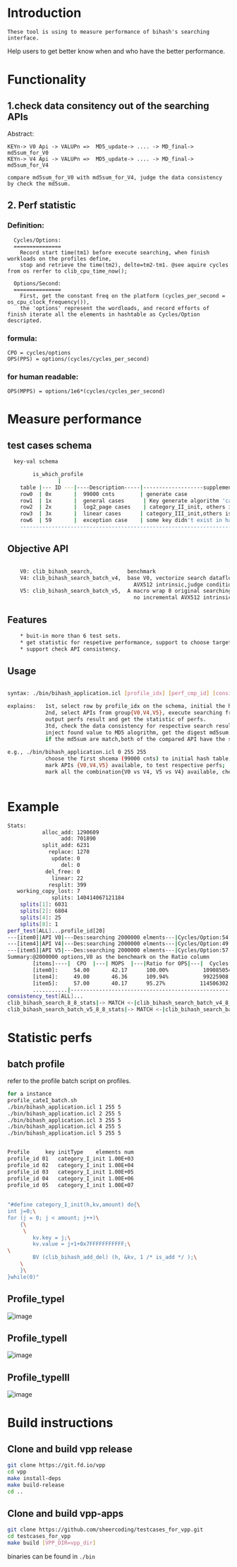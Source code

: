 
# Introduction 
    These tool is using to measure performance of bihash's searching interface.
Help users to get better know when and who have the better performance.


# Functionality
## 1.check data consitency out of the searching APIs
Abstract:
	
	KEYn-> V0 Api -> VALUPn =>	MD5_update-> .... -> MD_final-> md5sum_for_V0	
	KEYn-> V4 Api -> VALUPn =>	MD5_update-> .... -> MD_final-> md5sum_for_V4
	
	compare md5sum_for_V0 with md5sum_for_V4, judge the data consistency by check the md5sum.
## 2. Perf statistic
### Definition:
	  Cycles/Options: 
	  ===============
	  	Record start time(tm1) before execute searching, when finish workloads on the profiles define, 
	  	stop and retrieve the time(tm2), delte=tm2-tm1. @see aquire cycles from os rerfer to clib_cpu_time_now();
		
	  Options/Second: 
	  ===============
	 	First, get the constant freq on the platform (cycles_per_second = os_cpu_clock_frequency()), 
		the 'options' represent the wordloads, and record efforts of finish iterate all the elements in hashtable as Cycles/Option descripted. 
		
### formula:
	CPO = cycles/options
	OPS(PPS) = options/(cycles/cycles_per_second)
			
### for human readable:
	OPS(MPPS) = options/1e6*(cycles/cycles_per_second) 
			
		

# Measure performance

## test cases schema 

```bash
  key-val schema

        is_which_profile
                |
    table |--- ID ---|----Description-----|-------------------supplementary-------|
    row0  | 0x       |  99000 cnts        | generate case
    row1  | 1x       |  general cases      | Key generate algorithm 'category_I_init', and counts of elements is from 1e3 to 1e7  |
    row2  | 2x       |  log2_page cases    | category_II_init, others is refer to group1.
    row3  | 3x       |  linear cases      | category_III_init,others is refer to group1.  |
    row6  | 59       |  exception case    | some key didn't exist in hash table    |
    ---------------------------------------------------------------------------------

```

## Objective API 

```bash

    V0: clib_bihash_search,           benchmark
    V4: clib_bihash_search_batch_v4,  base V0, vectorize search dataflow on loading hash
                                        AVX512 intrinsic,judge condition simultaneously.
    V5: clib_bihash_search_batch_v5,  A macro wrap 8 original searching API, 
                                        no incremental AVX512 intrinsic in it.

```

## Features
```bash
    * buit-in more than 6 test sets.
    * get statistic for respetive performance, support to choose target.
    * support check API consistency.
```

## Usage 

```bash 

syntax: ./bin/bihash_application.icl [profile_idx] [perf_cmp_id] [consistency_check_msk] 

explains:   1st, select row by profile_idx on the schema, initial the hash table.
            2nd, select APIs from group{V0,V4,V5}, execute searching from previous initialized hash table,respectively,
            output perfs result and get the statistic of perfs.
            3td, check the data consistency for respective search result, here, pick up each value to subsequent,
            inject found value to MD5 alogrithm, get the digest md5sum. observe the md5sum, 
            if the md5sum are match,both of the compared API have the same outputs.
 
e.g., ./bin/bihash_application.icl 0 255 255
            choose the first shcema (99000 cnts) to initial hash table;
            mark APIs {V0,V4,V5} available, to test respective perfs;
            mark all the combination{V0 vs V4, V5 vs V4} available, check their concistency.
          
```

# Example
```bash
Stats:
           alloc_add: 1290609
                 add: 701890
           split_add: 6231
             replace: 1270
              update: 0
                 del: 0
            del_free: 0
              linear: 22
             resplit: 399
   working_copy_lost: 7
              splits: 140414067121184
    splits[1]: 6031
    splits[2]: 6804
    splits[4]: 25
    splits[8]: 1
perf_test[ALL]...profile_id[20]
---[item0]|API V0|---Des:searching 2000000 elments---|Cycles/Option:54|cycles:109085054|options:2000000
---[item4]|API V4|---Des:searching 2000000 elments---|Cycles/Option:49|cycles:99225908|options:2000000
---[item5]|API V5|---Des:searching 2000000 elments---|Cycles/Option:57|cycles:114506302|options:2000000
Summary:@2000000 options,V0 as the benchmark on the Ratio column
        [items]----|  CPO  |---| MOPS  |---|Ratio for OPS|---|  Cycles |---|  Options  |
        [item0]:     54.00       42.17      100.00%           109085054          2000000
        [item4]:     49.00       46.36      109.94%           99225908          2000000
        [item5]:     57.00       40.17      95.27%           114506302          2000000
        ...........|-------------------------------------------------------------------|
consistency_test[ALL]...
clib_bihash_search_8_8_stats|-> MATCH <-|clib_bihash_search_batch_v4_8_8_stats ---[PASS]
clib_bihash_search_batch_v5_8_8_stats|-> MATCH <-|clib_bihash_search_batch_v4_8_8_stats ---[PASS]
```

# Statistic perfs
## batch profile
refer to the profile batch script on profiles.

```bash
for a instance 
profile_cateI_batch.sh 
./bin/bihash_application.icl 1 255 5
./bin/bihash_application.icl 2 255 5
./bin/bihash_application.icl 3 255 5
./bin/bihash_application.icl 4 255 5
./bin/bihash_application.icl 5 255 5


Profile 	key initType	elements num
profile_id 01	category_I_init	1.00E+03
profile_id 02	category_I_init	1.00E+04
profile_id 03	category_I_init	1.00E+05
profile_id 04	category_I_init	1.00E+06
profile_id 05	category_I_init	1.00E+07
		
		
"#define category_I_init(h,kv,amount) do{\
int j=0;\
for (j = 0; j < amount; j++)\
    {\
     \
        kv.key = j;\
        kv.value = j+1+0x7FFFFFFFFFFF;\
\
        BV (clib_bihash_add_del) (h, &kv, 1 /* is_add */ );\
    \
    }\
}while(0)"		
```	
## Profile_typeI

![image](https://user-images.githubusercontent.com/94589984/160267726-333cd603-56b8-435d-98b7-87984f87e4db.png)

## Profile_typeII

![image](https://user-images.githubusercontent.com/94589984/160267701-37cd29bb-96ea-4717-8de1-e124d9fb8dea.png)

## Profile_typeIII

![image](https://user-images.githubusercontent.com/94589984/160267717-fc929679-195a-4cc3-bf1a-d0e185d7c073.png)


# Build instructions

## Clone and build vpp release

```bash
git clone https://git.fd.io/vpp
cd vpp
make install-deps
make build-release
cd ..

```

## Clone and build vpp-apps

``` bash
git clone https://github.com/sheercoding/testcases_for_vpp.git
cd testcases_for_vpp 
make build [VPP_DIR=vpp_dir]
```
binaries can be found in `./bin`

